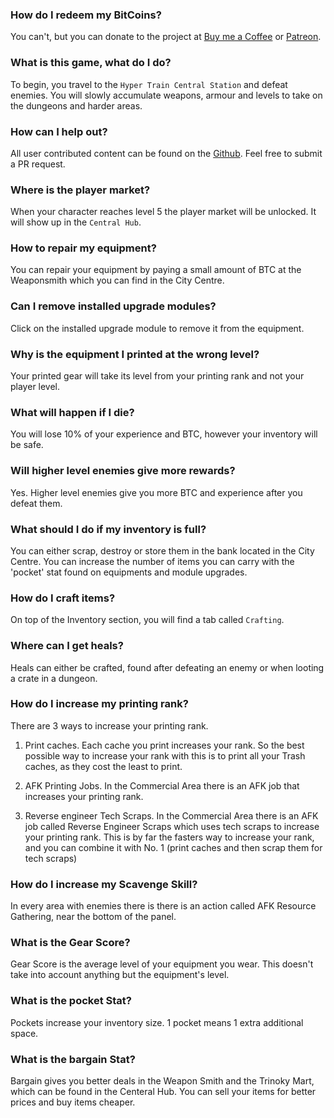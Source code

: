 ### How do I redeem my BitCoins?
You can't, but you can donate to the project at [Buy me a Coffee](https://www.buymeacoffee.com/cybercodeonline) or [Patreon](https://www.patreon.com/cybercodeonline).

### What is this game, what do I do?
To begin, you travel to the `Hyper Train Central Station` and defeat enemies. You will slowly accumulate weapons, armour and levels to take on the dungeons and harder areas.

### How can I help out?
All user contributed content can be found on the [Github](https://github.com/DexterHuang/CyberCodeOnline). Feel free to submit a PR request.

### Where is the player market?
When your character reaches level 5 the player market will be unlocked. It will show up in the `Central Hub`. 

### How to repair my equipment?
You can repair your equipment by paying a small amount of BTC at the Weaponsmith which you can find in the City Centre.

### Can I remove installed upgrade modules?
Click on the installed upgrade module to remove it from the equipment.

### Why is the equipment I printed at the wrong level?
Your printed gear will take its level from your printing rank and not your player level.

### What will happen if I die?
You will lose 10% of your experience and BTC, however your inventory will be safe.

### Will higher level enemies give more rewards?
Yes. Higher level enemies give you more BTC and experience after you defeat them.

### What should I do if my inventory is full?
You can either scrap, destroy or store them in the bank located in the City Centre. You can increase the number of items you can carry with the 'pocket' stat found on equipments and module upgrades.

### How do I craft items?
On top of the Inventory section, you will find a tab called `Crafting`.

### Where can I get heals?
Heals can either be crafted, found after defeating an enemy or when looting a crate in a dungeon.

### How do I increase my printing rank?
There are 3 ways to increase your printing rank.  

1. Print caches. Each cache you print increases your rank. So the best possible way to increase your rank with this is to print all your Trash caches, as they cost the least to print.  

2. AFK Printing Jobs. In the Commercial Area there is an AFK job that increases your printing rank.  

3. Reverse engineer Tech Scraps. In the Commercial Area there is an AFK job called Reverse Engineer Scraps which uses tech scraps to increase your printing rank. This is by far the fasters way to increase your rank, and you can combine it with No. 1 (print caches and then scrap them for tech scraps)

### How do I increase my Scavenge Skill?
In every area with enemies there is there is an action called AFK Resource Gathering, near the bottom of the panel.

### What is the Gear Score?
Gear Score is the average level of your equipment you wear. This doesn't take into account anything but the equipment's level.

### What is the pocket Stat?
Pockets increase your inventory size. 1 pocket means 1 extra additional space.

### What is the bargain Stat?
Bargain gives you better deals in the Weapon Smith and the Trinoky Mart, which can be found in the Centeral Hub. You can sell your items for better prices and buy items cheaper.
